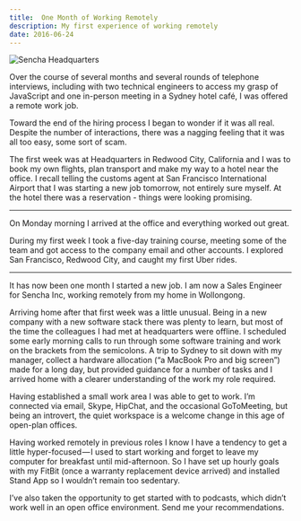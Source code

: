 ```yaml
---
title:  One Month of Working Remotely
description: My first experience of working remotely
date: 2016-06-24
---
```


![Sencha Headquarters](/articles/one-month-of-working-remotely/sencha-hq.png)

Over the course of several months and several rounds of telephone interviews, including with two technical engineers to access my grasp of JavaScript and one in-person meeting in a Sydney hotel café, I was offered a remote work job.

Toward the end of the hiring process I began to wonder if it was all real. Despite the number of interactions, there was a nagging feeling that it was all too easy, some sort of scam.

The first week was at Headquarters in Redwood City, California and I was to book my own flights, plan transport and make my way to a hotel near the office. I recall telling the customs agent at San Francisco International Airport that I was starting a new job tomorrow, not entirely sure myself. At the hotel there was a reservation - things were looking promising.

---

On Monday morning I arrived at the office and everything worked out great.

During my first week I took a five-day training course, meeting some of the team and got access to the company email and other accounts. I explored San Francisco, Redwood City, and caught my first Uber rides.

---

It has now been one month I started a new job. I am now a Sales Engineer for Sencha Inc, working remotely from my home in Wollongong.

Arriving home after that first week was a little unusual. Being in a new company with a new software stack there was plenty to learn, but most of the time the colleagues I had met at headquarters were offline. I scheduled some early morning calls to run through some software training and work on the brackets from the semicolons. A trip to Sydney to sit down with my manager, collect a hardware allocation (“a MacBook Pro and big screen”) made for a long day, but provided guidance for a number of tasks and I arrived home with a clearer understanding of the work my role required.

Having established a small work area I was able to get to work. I’m connected via email, Skype, HipChat, and the occasional GoToMeeting, but being an introvert, the quiet workspace is a welcome change in this age of open-plan offices.

Having worked remotely in previous roles I know I have a tendency to get a little hyper-focused — I used to start working and forget to leave my computer for breakfast until mid-afternoon. So I have set up hourly goals with my FitBit (once a warranty replacement device arrived) and installed Stand App so I wouldn’t remain too sedentary.

I’ve also taken the opportunity to get started with to podcasts, which didn’t work well in an open office environment. Send me your recommendations.

